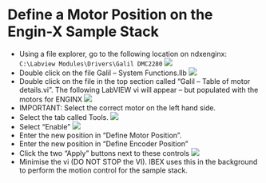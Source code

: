 # Define a Motor Position on the Engin-X Sample Stack
- Using a file explorer, go to the following location on ndxenginx: `C:\Labview Modules\Drivers\Galil DMC2280`
![](https://raw.githubusercontent.com/wiki/ISISComputingGroup/ibex_user_manual/enginx_sample_stack_1.png)
- Double click on the file Galil – System Functions.llb
![](https://raw.githubusercontent.com/wiki/ISISComputingGroup/ibex_user_manual/enginx_sample_stack_2.png)
- Double click on the file in the top section called “Galil – Table of motor details.vi”. The following LabVIEW vi will appear – but populated with the motors for ENGINX
![](https://raw.githubusercontent.com/wiki/ISISComputingGroup/ibex_user_manual/enginx_sample_stack_3.png)
- IMPORTANT: Select the correct motor on the left hand side.
- Select the tab called Tools. 
![](https://raw.githubusercontent.com/wiki/ISISComputingGroup/ibex_user_manual/enginx_sample_stack_4.png)
- Select “Enable” 
![](https://raw.githubusercontent.com/wiki/ISISComputingGroup/ibex_user_manual/enginx_sample_stack_5.png)
- Enter the new position in “Define Motor Position”. 
- Enter the new position in “Define Encoder Position”
- Click the two “Apply” buttons next to these controls
![](https://raw.githubusercontent.com/wiki/ISISComputingGroup/ibex_user_manual/enginx_sample_stack_6.png)
- Minimise the vi (DO NOT STOP the VI). IBEX uses this in the background to perform the motion control for the sample stack.
